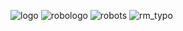 ![logo](https://user-images.githubusercontent.com/87556591/127200507-c4910365-7275-43b4-a377-c5b1fe767af2.jpg)
![robologo](https://user-images.githubusercontent.com/87556591/127200540-bcde7635-d536-41f8-a95d-2f5440ee4ff5.png)
![robots](https://user-images.githubusercontent.com/87556591/127200566-13143bf9-1311-4512-9286-31f35278bfa5.jpg)
![rm_typo](https://user-images.githubusercontent.com/87556591/127200608-ddec4178-4e53-4bb8-ac88-da999b2bdb5c.png)
